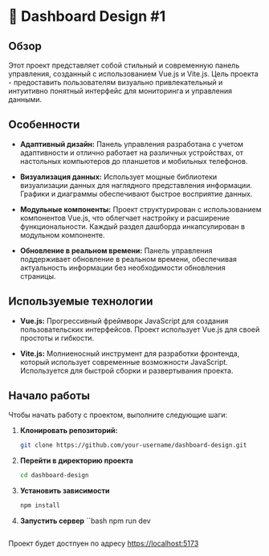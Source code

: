# 🚀 Dashboard Design #1

## Обзор

Этот проект представляет собой стильный и современную панель управления, созданный с использованием Vue.js и Vite.js. Цель проекта - предоставить пользователям визуально привлекательный и интуитивно понятный интерфейс для мониторинга и управления данными.

## Особенности

- **Адаптивный дизайн:** Панель управления разработана с учетом адаптивности и отлично работает на различных устройствах, от настольных компьютеров до планшетов и мобильных телефонов.

- **Визуализация данных:** Использует мощные библиотеки визуализации данных для наглядного представления информации. Графики и диаграммы обеспечивают быстрое восприятие данных.

- **Модульные компоненты:** Проект структурирован с использованием компонентов Vue.js, что облегчает настройку и расширение функциональности. Каждый раздел дашборда инкапсулирован в модульном компоненте.

- **Обновление в реальном времени:** Панель управления поддерживает обновление в реальном времени, обеспечивая актуальность информации без необходимости обновления страницы.

## Используемые технологии

- **Vue.js:** Прогрессивный фреймворк JavaScript для создания пользовательских интерфейсов. Проект использует Vue.js для своей простоты и гибкости.

- **Vite.js:** Молниеносный инструмент для разработки фронтенда, который использует современные возможности JavaScript. Используется для быстрой сборки и развертывания проекта.

## Начало работы

Чтобы начать работу с проектом, выполните следующие шаги:

1. **Клонировать репозиторий:**
   ```bash
   git clone https://github.com/your-username/dashboard-design.git
   ```

2. **Перейти в директорию проекта**
    ```bash
    cd dashboard-design
    ```

3. **Установить зависимости**
    ```bash
    npm install
    ```

4. **Запустить сервер**
    ``bash
    npm run dev
    ```

Проект будет достпуен по адресу [https://localhost:5173](https://localhost:5173)
